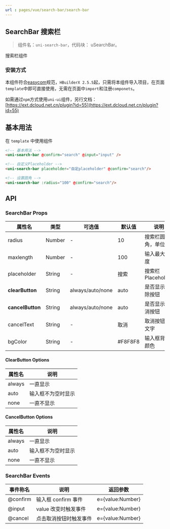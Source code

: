 ```yaml
---
url : pages/vue/search-bar/search-bar
---
```


## SearchBar 搜索栏
> 组件名：``uni-search-bar``，代码块： uSearchBar。

搜索栏组件

### 安装方式

本组件符合[easycom](https://uniapp.dcloud.io/collocation/pages?id=easycom)规范，`HBuilderX 2.5.5`起，只需将本组件导入项目，在页面`template`中即可直接使用，无需在页面中`import`和注册`componets`。

如需通过`npm`方式使用`uni-ui`组件，另行文档：[https://ext.dcloud.net.cn/plugin?id=55](https://ext.dcloud.net.cn/plugin?id=55)

## 基本用法

在 ``template`` 中使用组件

```html
<!-- 基本用法 -->
<uni-search-bar @confirm="search" @input="input" />

<!-- 自定义Placeholder -->
<uni-search-bar placeholder="自定placeholder" @confirm="search"/>

<!-- 设置圆角 -->
<uni-search-bar :radius="100" @confirm="search"/>
```

## API

### SearchBar Props

|属性名				|类型		|可选值						|默认值	|说明							|
|---					|----		|---							|---	|---								|
|radius				|Number	|	-								|10		|搜索栏圆角，单位rpx		|
|maxlength		|Number	|	-								|100	|输入最大长度					|
|placeholder	|String	|	-								|搜索	|搜索栏Placeholder		|
|**clearButton**	|String	|	always/auto/none|auto	|是否显示清除按钮			|
|**cancelButton**	|String	|	always/auto/none|auto	|是否显示取消按钮			|
|cancelText		|String	|	-								|取消	|取消按钮的文字				|
|bgColor			|String	|	-								|#F8F8F8|输入框背景颜色			|

#### ClearButton Options

| 属性名	| 说明							|
| ---		| ---							|
| always| 一直显示					|
| auto	| 输入框不为空时显示	|
| none	| 一直不显示				|

#### CancelButton Options

| 属性名	| 说明							|
| ---		| ---							|
| always| 一直显示					|
| auto	| 输入框不为空时显示	|
| none	| 一直不显示				|


### SearchBar Events

|事件称名		|说明									|返回参数			|
|---			|----									|---				|
|@confirm	|输入框 confirm 事件		|e={value:Number}	|
|@input		|value 改变时触发事件		|e={value:Number}	|
|@cancel	|点击取消按钮时触发事件 	|e={value:Number}	|
